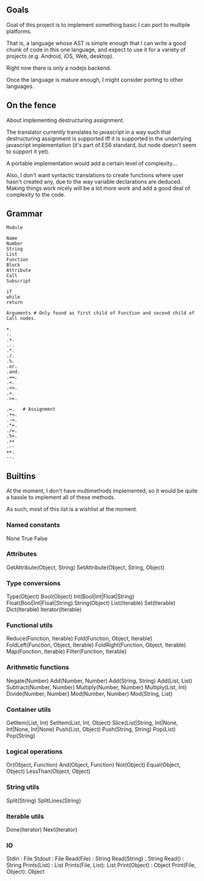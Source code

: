 ## Goals

Goal of this project is to implement something basic I can port to multiple platforms.

That is, a language whose AST is simple enough that I can write a good chunk of code in this one language, and expect to use it for a variety of projects (e.g. Android, iOS, Web, desktop).

Right now there is only a nodejs backend.

Once the language is mature enough, I might consider porting to other languages.

## On the fence

About implementing destructuring assignment.

The translator currently translates to javascript in a way such that destructuring assignment is supported iff it is supported in the underlying javascript implementation (it's part of ES6 standard, but node doesn't seem to support it yet).

A portable implementation would add a certain level of complexity...

Also, I don't want syntactic translations to create functions where user hasn't created any, due to the way variable declarations are deduced. Making things work nicely will be a lot more work and add a good deal of complexity to the code.

## Grammar

    Module

    Name
    Number
    String
    List
    Function
    Block
    Attribute
    Call
    Subscript

    if
    while
    return

    Arguments # Only found as first child of Function and second child of Call nodes.

    +.
    -.
    .+.
    .-.
    .*.
    ./.
    .%.
    .or.
    .and.
    .==.
    .<.
    .<=.
    .>.
    .>=.

    .=.   # Assignment
    .+=.
    .-=.
    .*=.
    ./=.
    .%=.
    .++
    .--
    ++.
    --.

## Builtins

At the moment, I don't have multimethods implemented, so it would be quite a hassle to implement all of these methods.

As such, most of this list is a wishlist at the moment.

### Named constants
None
True
False

### Attributes
GetAttribute(Object, String)
SetAttribute(Object, String, Object)

### Type conversions
Type(Object)
Bool(Object)
Int(Bool|Int|Float|String)
Float(Bool|Int|Float|String)
String(Object)
List(Iterable)
Set(Iterable)
Dict(Iterable)
Iterator(Iterable)

### Functional utils
Reduce(Function, Iterable)
Fold(Function, Object, Iterable)
FoldLeft(Function, Object, Iterable)
FoldRight(Function, Object, Iterable)
Map(Function, Iterable)
Filter(Function, Iterable)

### Arithmetic functions
Negate(Number)
Add(Number, Number)
Add(String, String)
Add(List, List)
Subtract(Number, Number)
Multiply(Number, Number)
Multiply(List, Int)
Divide(Number, Number)
Mod(Number, Number)
Mod(String, List)

### Container utils
GetItem(List, Int)
SetItem(List, Int, Object)
Slice(List|String, Int|None, Int|None, Int|None)
Push(List, Object)
Push(String, String)
Pop(List)
Pop(String)

### Logical operations
Or(Object, Function)
And(Object, Function)
Not(Object)
Equal(Object, Object)
LessThan(Object, Object)

### String utils
Split(String)
SplitLines(String)

### Iterable utils
Done(Iterator)
Next(Iterator)

### IO
Stdin : File
Stdout : File
Read(File) : String
Read(String) : String
Read() : String
Prints(List) : List
Prints(File, List): List
Print(Object) : Object
Print(File, Object): Object
